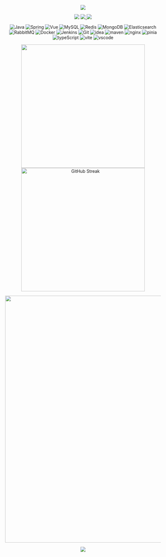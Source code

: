<p align="center">
    <img src="https://capsule-render.vercel.app/api?type=waving&color=timeGradient&height=300&&section=header&text=HT THERE!&fontSize=90&fontAlign=50&fontAlignY=30&desc=I am chake11&descAlign=50&descSize=30&descAlignY=60&animation=twinkling" />
</p>

<p align="center">
<img src="https://komarev.com/ghpvc/?username=chake111&abbreviated=true" />
    <a href="https://github.com/chake111">
        <img src="https://img.shields.io/github/followers/chake111?label=GitHub&style=social" />
    </a>
    <a href="https://wakatime.com/@chake111">
        <img src="https://img.shields.io/badge/WakaTime-000000?style=flat&logo=wakatime&logoColor=white" />
    </a>
</p>

<p align="center">
  <img src="https://skillicons.dev/icons?i=java&theme=light" alt="Java" />
  <img src="https://skillicons.dev/icons?i=spring&theme=light" alt="Spring" />
  <img src="https://skillicons.dev/icons?i=vue&theme=light" alt="Vue" />
  <img src="https://skillicons.dev/icons?i=mysql&theme=light" alt="MySQL" />
  <img src="https://skillicons.dev/icons?i=redis&theme=light" alt="Redis" />
  <img src="https://skillicons.dev/icons?i=mongodb&theme=light" alt="MongoDB" />
  <img src="https://skillicons.dev/icons?i=elasticsearch&theme=light" alt="Elasticsearch" />
  <img src="https://skillicons.dev/icons?i=rabbitmq&theme=light" alt="RabbitMQ" />
  <img src="https://skillicons.dev/icons?i=docker&theme=light" alt="Docker" />
  <img src="https://skillicons.dev/icons?i=jenkins&theme=light" alt="Jenkins" />
  <img src="https://skillicons.dev/icons?i=git&theme=light" alt="Git" />
  <img src="https://skillicons.dev/icons?i=idea&theme=light" alt="idea" />
  <img src="https://skillicons.dev/icons?i=maven&theme=light" alt="maven" />
  <img src="https://skillicons.dev/icons?i=nginx&theme=light" alt="nginx" />
  <img src="https://skillicons.dev/icons?i=pinia&theme=light" alt="pinia" />
  <img src="https://skillicons.dev/icons?i=ts&theme=light" alt="typeScript" />
  <img src="https://skillicons.dev/icons?i=vite&theme=light" alt="vite" />
  <img src="https://skillicons.dev/icons?i=vscode&theme=light" alt="vscode" />
</p>

<p align="center">
    <img width="400" src="https://github-readme-stats.vercel.app/api?username=chake111&theme=transparent&include_all_commits=true&show_icons=true&hide_border=true" />
    <a href="https://git.io/streak-stats">
        <img width="400" src="https://streak-stats.demolab.com?user=chake111&theme=vue&hide_border=true&card_width=300" alt="GitHub Streak" />
    </a>
</p>
<img width="800" src="https://github-readme-activity-graph.vercel.app/graph?username=chake111&theme=github-compact&hide_border=true&area=true" />

<p align="center">
    <img src="https://capsule-render.vercel.app/api?type=waving&height=300&color=gradient&text=THE%20END&section=footer&textBg=false&desc=think%20for%20you%20view" />
</p>
